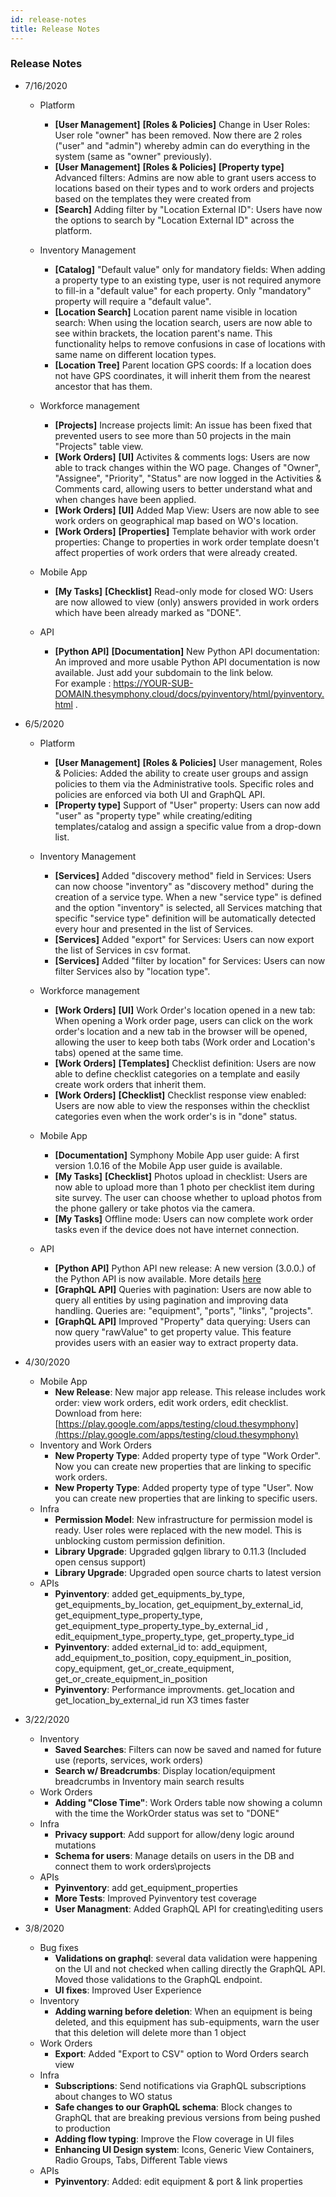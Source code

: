 ```yaml
---
id: release-notes
title: Release Notes
---
```



### Release Notes
* 7/16/2020
	* Platform	
		* **[User Management]** **[Roles & Policies]**		Change in User Roles:	User role "owner" has been removed. Now there are 2 roles ("user" and "admin") whereby admin can do everything in the system (same as "owner" previously).
		* **[User Management]** **[Roles & Policies]** **[Property type]**	Advanced filters:	Admins are now able to grant users access to locations based on their types and to work orders and projects based on the templates they were created from 
		* **[Search]**	Adding filter by "Location External ID":	Users have now the options to search by "Location External ID" across the platform.
	* Inventory Management
		* **[Catalog]**		"Default value" only for mandatory fields:	When adding a property type to an existing type, user is not required anymore to fill-in a "default value" for each property.  Only "mandatory" property will require a "default value".	
		* **[Location Search]**		Location parent name visible in location search:	When using the location search, users are now able to see within brackets, the location parent's name. This functionality helps to remove confusions in case of locations with same name on different location types.
		* **[Location Tree]**		Parent location GPS coords:	If a location does not have GPS coordinates, it will inherit them from the nearest ancestor that has them.
	* Workforce management	
		* **[Projects]**	Increase projects limit: 	An issue has been fixed that prevented users to see more than 50 projects in the main "Projects" table view.
		* **[Work Orders]** **[UI]**		Activites & comments logs:	Users are now able to track changes within the WO page. Changes of "Owner", "Assignee", "Priority", "Status" are now logged in the Activities & Comments card, allowing users to better understand what and when changes have been applied.
		* **[Work Orders]** **[UI]**		Added Map View: 	Users are now able to see work orders on geographical map based on WO's location.
		* **[Work Orders]** **[Properties]**		Template behavior with work order properties:	Change to properties in work order template doesn't affect properties of work orders that were already created.

	* Mobile App	
		* **[My Tasks]** **[Checklist]**	Read-only mode for closed WO:	Users are now allowed to view (only) answers provided in work orders which have been already marked as "DONE". 

	* API
		* **[Python API]** **[Documentation]**		New Python API documentation:	An improved and more usable Python API documentation is now available. Just add your subdomain to the link below.<br>
		For example : https://YOUR-SUB-DOMAIN.thesymphony.cloud/docs/pyinventory/html/pyinventory.html .







* 6/5/2020
	* Platform	
		* **[User Management]** **[Roles & Policies]**	User management, Roles & Policies:	Added the ability to create user groups and assign policies to them via the Administrative tools. Specific roles and policies are enforced via both UI and GraphQL API.
		* **[Property type]**	Support of "User" property:	Users can now add "user" as "property type" while creating/editing templates/catalog and assign a specific value from a drop-down list.

	* Inventory Management	
		* **[Services]**	Added "discovery method" field in Services:	Users can now choose "inventory" as "discovery method" during the creation of a service type. When a new "service type" is defined and the option "inventory" is selected, all Services matching that specific "service type" definition will be automatically detected every hour and presented in the list of Services.
		* **[Services]**	Added "export" for Services:	Users can now export the list of Services in csv format.
		* **[Services]**	Added "filter by location" for Services:	Users can now filter Services also by "location type".

	* Workforce management	
		* **[Work Orders]** **[UI]**	Work Order's location opened in a new tab:	When opening a Work order page, users can click on the work order's location and a new tab in the browser will be opened, allowing the user to keep both tabs (Work order and Location's tabs) opened at the same time.  
		* **[Work Orders]** **[Templates]**	Checklist definition:	Users are now able to define checklist categories on a template and easily create work orders that inherit them. 
		* **[Work Orders]** **[Checklist]**	Checklist response view enabled:	Users are now able to view the responses within the checklist categories even when the work order's is in "done" status.

	* Mobile App
		* **[Documentation]**	Symphony Mobile App user guide:		A first version 1.0.16 of the Mobile App user guide is available.  	
		* **[My Tasks]** **[Checklist]**	Photos upload in checklist:	Users are now able to upload more than 1 photo per checklist item during site survey. The user can choose whether to upload photos from the phone gallery or take photos via the camera.
		* **[My Tasks]**	Offline mode:	Users can now complete work order tasks even if the device does not have internet connection.

	* API 	
		* **[Python API]**	Python API new release:		A new version (3.0.0.) of the Python API is now available. More details [here](py-inventory-changelog.md)
		* **[GraphQL API]**	Queries with pagination:	Users are now able to query all entities by using pagination and improving data handling. Queries are: "equipment", "ports", "links", "projects".
		* **[GraphQL API]**	Improved "Property" data querying:	Users can now query "rawValue" to get property value. This feature provides users with an easier way to extract property data.


* 4/30/2020
    * Mobile App
        * **New Release**: New major app release. This release includes work order: view work orders, edit work orders, edit checklist. Download from here: [https://play.google.com/apps/testing/cloud.thesymphony](https://play.google.com/apps/testing/cloud.thesymphony)
    * Inventory and Work Orders
        * **New Property Type**: Added property type of type "Work Order". Now you can create new properties that are linking to specific work orders.
        * **New Property Type**: Added property type of type "User". Now you can create new properties that are linking to specific users.
    * Infra
        * **Permission Model**: New infrastructure for permission model is ready. User roles were replaced with the new model. This is unblocking custom permission definition.
        * **Library Upgrade**: Upgraded gqlgen library to 0.11.3 (Included open census support)
        * **Library Upgrade**: Upgraded open source charts to latest version
    * APIs
        * **Pyinventory**: added get_equipments_by_type, get_equipments_by_location, get_equipment_by_external_id, get_equipment_type_property_type, get_equipment_type_property_type_by_external_id , edit_equipment_type_property_type, get_property_type_id 
        * **Pyinventory**: added external_id to: add_equipment, add_equipment_to_position, copy_equipment_in_position, copy_equipment, get_or_create_equipment, get_or_create_equipment_in_position
        * **Pyinventory**: Performance improvments. get_location and get_location_by_external_id run X3 times faster

* 3/22/2020
    * Inventory
        * **Saved Searches**: Filters can now be saved and named for future use (reports, services, work orders)
        * **Search w/ Breadcrumbs**: Display location/equipment breadcrumbs in Inventory main search results
    * Work Orders
        * **Adding "Close Time"**: Work Orders table now showing a column with the time the WorkOrder status was set to "DONE"
    * Infra
        * **Privacy support**: Add support for allow/deny logic around mutations
        * **Schema for users**: Manage details on users in the DB and connect them to work orders\projects
    * APIs
        * **Pyinventory**: add get_equipment_properties
        * **More Tests**: Improved Pyinventory test coverage
        * **User Managment**: Added GraphQL API for creating\editing users
       
       
* 3/8/2020
    * Bug fixes
        * **Validations on graphql**: several data validation were happening on the UI and not checked when calling directly the GraphQL API. Moved those validations to the GraphQL endpoint.
        * **UI fixes**: Improved User Experience
    * Inventory
        * **Adding warning before deletion**: When an equipment is being deleted, and this equipment has sub-equipments, warn the user that this deletion will delete more than 1 object
    * Work Orders
        * **Export**: Added "Export to CSV" option to Word Orders search view
    * Infra
        * **Subscriptions**: Send notifications via GraphQL subscriptions about changes to WO status
        * **Safe changes to our GraphQL schema**: Block changes to GraphQL that are breaking previous versions from being pushed to production
        * **Adding flow typing**: Improve the Flow coverage in UI files
        * **Enhancing UI Design system**: Icons, Generic View Containers, Radio Groups, Tabs, Different Table views
    * APIs
        * **Pyinventory**: Added: edit equipment & port & link properties

